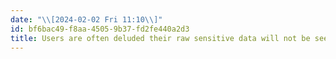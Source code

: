 ```yaml
---
date: "\\[2024-02-02 Fri 11:10\\]"
id: bf6bac49-f8aa-4505-9b37-fd2fe440a2d3
title: Users are often deluded their raw sensitive data will not be seen by other people
---
```


